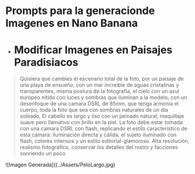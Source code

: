 # Prompts para la generacionde Imagenes en Nano Banana

- # Modificar Imagenes en Paisajes Paradisiacos

> Quisiera que cambies el escenario total de la foto, por un paisaje de una playa de ensueño, con un mar increible de aguas cristalinas y transparentes, misma postura de la fotografia, el cielo con un azul europeo nitido con luces y sombras que iluminan a la modelo, con un desenfoque de una camara DSRL de 85mm, que tenga armonia el cuerpo, toda la foto que sea con sombras naturales de un dia soleado, El cabello es largo y liso con un peinado natural; maquillaje suave pero llamativo con brillo en la piel. La foto debe estar tomada con una camara DSRL con flash, replicando el estilo característico de esta cámara: iluminación directa y cálida, el sujeto iluminado con flash, colores intensos y un estilo editorial-glamoroso. Alta resolución, realismo fotográfico, conservar los detalles del rostro y facciones sonriendo un poco


![Imagen Generada]((../Assets/PeloLargo.jpg)
